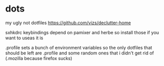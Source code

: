 # dots
my ugly not dotfiles
https://github.com/vizs/declutter-home

sxhkdrc keybindings depend on pamixer and herbe so install those if you want to useas it is

.profile sets a bunch of environment variables so the only dotfiles that should be left are .profile and some random ones that i didn't get rid of (.mozilla because firefox sucks)
